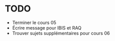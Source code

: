# TODO
- Terminer le cours 05
- Écrire message pour IBIS et RAQ
- Trouver sujets supplémentaires pour cours 06

